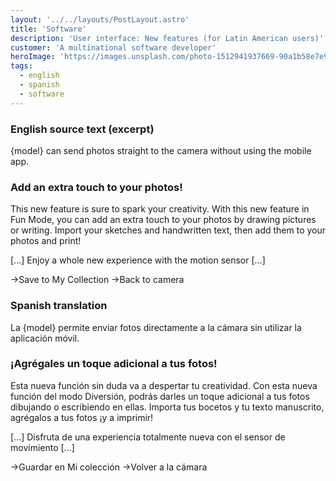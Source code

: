 ```yaml
---
layout: '../../layouts/PostLayout.astro'
title: 'Software'
description: 'User interface: New features (for Latin American users)'
customer: 'A multinational software developer'
heroImage: 'https://images.unsplash.com/photo-1512941937669-90a1b58e7e9c?ixlib=rb-4.0.3&ixid=MnwxMjA3fDB8MHxwaG90by1wYWdlfHx8fGVufDB8fHx8&auto=format&fit=crop&w=2070&q=80'
tags:
  - english
  - spanish
  - software
---
```

### English source text (excerpt)

{model} can send photos straight to the camera without using the mobile app.

### Add an extra touch to your photos!
This new feature is sure to spark your creativity.
With this new feature in Fun Mode, you can add an extra touch to your photos by drawing pictures or writing.
Import your sketches and handwritten text, then add them to your photos and print!

[...]
Enjoy a whole new experience with the motion sensor
[...]

→Save to My Collection
→Back to camera


### Spanish translation

La {model} permite enviar fotos directamente a la cámara sin utilizar la aplicación móvil.

### ¡Agrégales un toque adicional a tus fotos!
Esta nueva función sin duda va a despertar tu creatividad.
Con esta nueva función del modo Diversión, podrás darles un toque adicional a tus fotos dibujando o escribiendo en ellas.
Importa tus bocetos y tu texto manuscrito, agrégalos a tus fotos ¡y a imprimir!

[...]
Disfruta de una experiencia totalmente nueva con el sensor de movimiento
[...]

→Guardar en Mi colección
→Volver a la cámara

